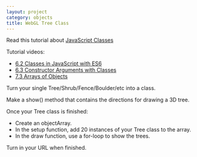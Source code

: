 ```yaml
---
layout: project
category: objects
title: WebGL Tree Class
---
```


Read this tutorial about [JavaScript Classes](https://www.w3schools.com/js/js_classes.asp)

Tutorial videos:

- [6.2 Classes in JavaScript with ES6](https://drive.google.com/file/d/1Kut5j_7kDPhZ9a9O29mXGl4Lnoc3cYMB/view?usp=sharing)
- [6.3 Constructor Arguments with Classes](https://drive.google.com/file/d/1rUuHhP2z413OInMmegccId7CXdN749SH/view?usp=sharing)
- [7.3 Arrays of Objects](https://drive.google.com/file/d/1btRUFtwsT5nC7-byzorZPq2S04htBNJ-/view?usp=sharing)


Turn your single Tree/Shrub/Fence/Boulder/etc into a class.

Make a show() method that contains the directions for drawing a 3D tree.

Once your Tree class is finished:

- Create an objectArray.
- In the setup function, add 20 instances of your Tree class to the array.
- In the draw function, use a for-loop to show the trees.

Turn in your URL when finished.
